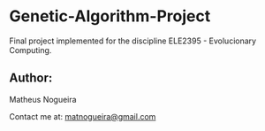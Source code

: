 # Genetic-Algorithm-Project
Final project implemented for the discipline ELE2395 - Evolucionary Computing.

## Author:

Matheus Nogueira

Contact me at: matnogueira@gmail.com
